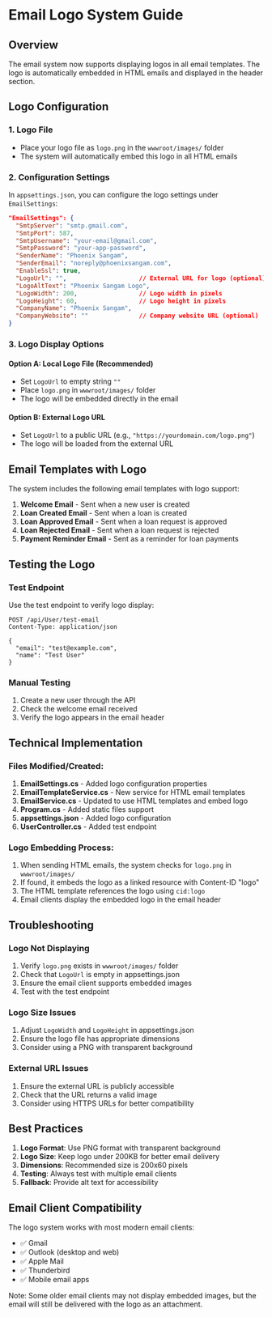 # Email Logo System Guide

## Overview
The email system now supports displaying logos in all email templates. The logo is automatically embedded in HTML emails and displayed in the header section.

## Logo Configuration

### 1. Logo File
- Place your logo file as `logo.png` in the `wwwroot/images/` folder
- The system will automatically embed this logo in all HTML emails

### 2. Configuration Settings
In `appsettings.json`, you can configure the logo settings under `EmailSettings`:

```json
"EmailSettings": {
  "SmtpServer": "smtp.gmail.com",
  "SmtpPort": 587,
  "SmtpUsername": "your-email@gmail.com",
  "SmtpPassword": "your-app-password",
  "SenderName": "Phoenix Sangam",
  "SenderEmail": "noreply@phoenixsangam.com",
  "EnableSsl": true,
  "LogoUrl": "",                    // External URL for logo (optional)
  "LogoAltText": "Phoenix Sangam Logo",
  "LogoWidth": 200,                 // Logo width in pixels
  "LogoHeight": 60,                 // Logo height in pixels
  "CompanyName": "Phoenix Sangam",
  "CompanyWebsite": ""              // Company website URL (optional)
}
```

### 3. Logo Display Options

#### Option A: Local Logo File (Recommended)
- Set `LogoUrl` to empty string `""`
- Place `logo.png` in `wwwroot/images/` folder
- The logo will be embedded directly in the email

#### Option B: External Logo URL
- Set `LogoUrl` to a public URL (e.g., `"https://yourdomain.com/logo.png"`)
- The logo will be loaded from the external URL

## Email Templates with Logo

The system includes the following email templates with logo support:

1. **Welcome Email** - Sent when a new user is created
2. **Loan Created Email** - Sent when a loan is created
3. **Loan Approved Email** - Sent when a loan request is approved
4. **Loan Rejected Email** - Sent when a loan request is rejected
5. **Payment Reminder Email** - Sent as a reminder for loan payments

## Testing the Logo

### Test Endpoint
Use the test endpoint to verify logo display:

```http
POST /api/User/test-email
Content-Type: application/json

{
  "email": "test@example.com",
  "name": "Test User"
}
```

### Manual Testing
1. Create a new user through the API
2. Check the welcome email received
3. Verify the logo appears in the email header

## Technical Implementation

### Files Modified/Created:
1. **EmailSettings.cs** - Added logo configuration properties
2. **EmailTemplateService.cs** - New service for HTML email templates
3. **EmailService.cs** - Updated to use HTML templates and embed logo
4. **Program.cs** - Added static files support
5. **appsettings.json** - Added logo configuration
6. **UserController.cs** - Added test endpoint

### Logo Embedding Process:
1. When sending HTML emails, the system checks for `logo.png` in `wwwroot/images/`
2. If found, it embeds the logo as a linked resource with Content-ID "logo"
3. The HTML template references the logo using `cid:logo`
4. Email clients display the embedded logo in the email header

## Troubleshooting

### Logo Not Displaying
1. Verify `logo.png` exists in `wwwroot/images/` folder
2. Check that `LogoUrl` is empty in appsettings.json
3. Ensure the email client supports embedded images
4. Test with the test endpoint

### Logo Size Issues
1. Adjust `LogoWidth` and `LogoHeight` in appsettings.json
2. Ensure the logo file has appropriate dimensions
3. Consider using a PNG with transparent background

### External URL Issues
1. Ensure the external URL is publicly accessible
2. Check that the URL returns a valid image
3. Consider using HTTPS URLs for better compatibility

## Best Practices

1. **Logo Format**: Use PNG format with transparent background
2. **Logo Size**: Keep logo under 200KB for better email delivery
3. **Dimensions**: Recommended size is 200x60 pixels
4. **Testing**: Always test with multiple email clients
5. **Fallback**: Provide alt text for accessibility

## Email Client Compatibility

The logo system works with most modern email clients:
- ✅ Gmail
- ✅ Outlook (desktop and web)
- ✅ Apple Mail
- ✅ Thunderbird
- ✅ Mobile email apps

Note: Some older email clients may not display embedded images, but the email will still be delivered with the logo as an attachment. 